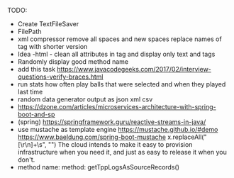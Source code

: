 TODO:
- Create TextFileSaver   
- FilePath
- xml compressor remove all spaces and new spaces replace names of tag with shorter version 
- Idea -html - clean all attributes in tag and display only text and tags
- Randomly display good method name
- add this task https://www.javacodegeeks.com/2017/02/interview-questions-verify-braces.html
- run stats  how often play balls that were selected and when they played last time
- random data generator output as json xml csv
- https://dzone.com/articles/microservices-architecture-with-spring-boot-and-sp
- (spring) https://springframework.guru/reactive-streams-in-java/
- use mustache as template engine https://mustache.github.io/#demo https://www.baeldung.com/spring-boot-mustache
x.replaceAll("[\\r\\n]+\\s", "")
The cloud intends to make it easy to provision infrastructure when you need it, and just as easy to release it when you don't. 
- method name: method: getTppLogsAsSourceRecords()